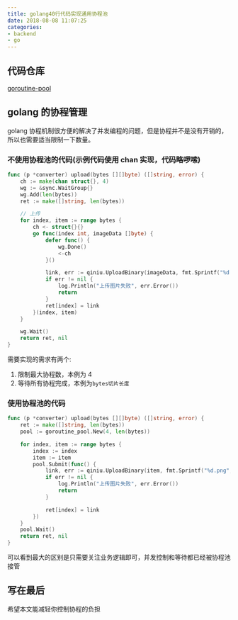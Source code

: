 ```yaml
---
title: golang40行代码实现通用协程池
date: 2018-08-08 11:07:25
categories:
- backend
- go
---
```


## 代码仓库

[goroutine-pool](https://github.com/xialeistudio/goroutine-pool)

## golang 的协程管理

golang 协程机制很方便的解决了并发编程的问题，但是协程并不是没有开销的，所以也需要适当限制一下数量。

### 不使用协程池的代码(示例代码使用 chan 实现，代码略啰嗦)

```go
func (p *converter) upload(bytes [][]byte) ([]string, error) {
	ch := make(chan struct{}, 4)
	wg := &sync.WaitGroup{}
	wg.Add(len(bytes))
	ret := make([]string, len(bytes))

	// 上传
	for index, item := range bytes {
		ch <- struct{}{}
		go func(index int, imageData []byte) {
			defer func() {
				wg.Done()
				<-ch
			}()

			link, err := qiniu.UploadBinary(imageData, fmt.Sprintf("%d.png", time.Now().UnixNano()))
			if err != nil {
				log.Println("上传图片失败", err.Error())
				return
			}
			ret[index] = link
		}(index, item)
	}

	wg.Wait()
	return ret, nil
}
```

需要实现的需求有两个:

1.  限制最大协程数，本例为 4
2.  等待所有协程完成，本例为`bytes切片长度`

### 使用协程池的代码

```go
func (p *converter) upload(bytes [][]byte) ([]string, error) {
	ret := make([]string, len(bytes))
	pool := goroutine_pool.New(4, len(bytes))

	for index, item := range bytes {
		index := index
		item := item
		pool.Submit(func() {
			link, err := qiniu.UploadBinary(item, fmt.Sprintf("%d.png", time.Now().UnixNano()))
			if err != nil {
				log.Println("上传图片失败", err.Error())
				return
			}

			ret[index] = link
		})
	}
	pool.Wait()
	return ret, nil
}
```

可以看到最大的区别是只需要关注业务逻辑即可，并发控制和等待都已经被协程池接管

## 写在最后

希望本文能减轻你控制协程的负担
